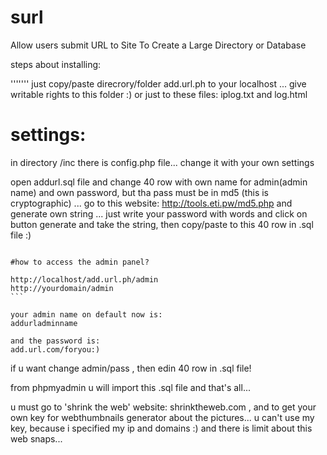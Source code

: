 # surl
Allow users submit URL to Site To Create a Large Directory or Database

steps about installing:

'''''''
just copy/paste direcrory/folder add.url.ph to your localhost  ...
give writable rights to this folder :) or just to these files: iplog.txt and log.html

# settings:
in directory  /inc  there is config.php file...
change it with your own settings

open addurl.sql file and change 40 row with own name for admin(admin name) and own password, but tha pass must be in md5 (this is cryptographic)  ... go to this website: http://tools.eti.pw/md5.php
and generate own string ... just write your password with words and click on button generate and take the string, then copy/paste to this 40 row in .sql file :)
````

#how to access the admin panel?

http://localhost/add.url.ph/admin
http://yourdomain/admin
```

your admin name on default now is:
addurladminname

and the password is:
add.url.com/foryou:)
`````

if u want change admin/pass , then edin 40 row in .sql file!

from phpmyadmin u will import this .sql file and that's all...


u must go to 'shrink the web' website: shrinktheweb.com  , and to get your own key for webthumbnails generator about the pictures... u can't use my key, because i specified my ip and domains :) and there is limit about this web snaps...
